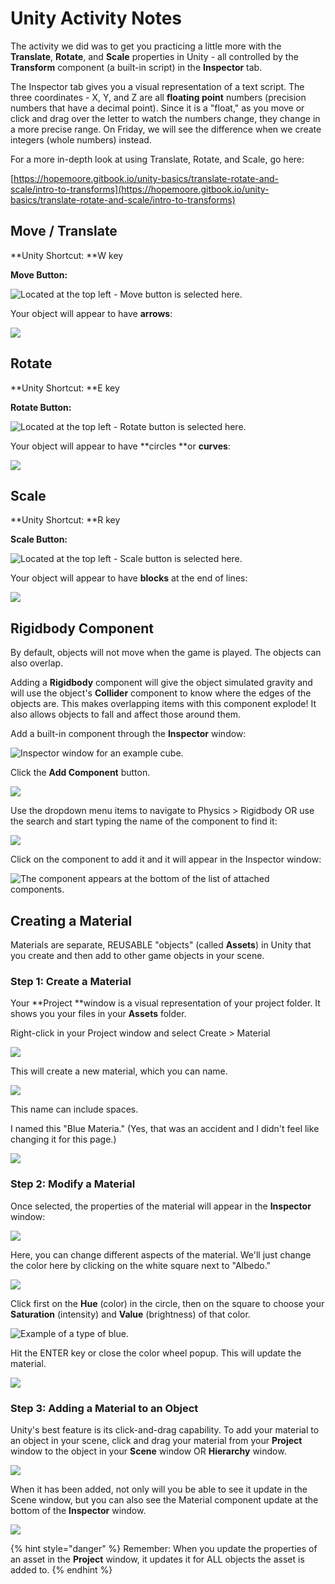 # Unity Activity Notes

The activity we did was to get you practicing a little more with the **Translate**, **Rotate**, and **Scale** properties in Unity - all controlled by the **Transform** component (a built-in script) in the **Inspector** tab.

The Inspector tab gives you a visual representation of a text script. The three coordinates - X, Y, and Z are all **floating point** numbers (precision numbers that have a decimal point). Since it is a "float," as you move or click and drag over the letter to watch the numbers change, they change in a more precise range. On Friday, we will see the difference when we create integers (whole numbers) instead.

For a more in-depth look at using Translate, Rotate, and Scale, go here:

[https://hopemoore.gitbook.io/unity-basics/translate-rotate-and-scale/intro-to-transforms](https://hopemoore.gitbook.io/unity-basics/translate-rotate-and-scale/intro-to-transforms)

## Move / Translate 

**Unity Shortcut: **W key

**Move Button:**

![Located at the top left - Move button is selected here.](<../../.gitbook/assets/image (85).png>)

Your object will appear to have **arrows**:

![](https://lh4.googleusercontent.com/MYoRyu8PfHN1OJNePj8Tdmc3ldxgpCHQVXzY1HXqXPdQVgkp53Z61oAKCWI1D00bJuT5mCkBjcUjj35v7nESJifh7oP3qyVObv_Cjz9gQWhgsca10yKMFWJGaprdkKsB4JzX1ykiSEM)

## Rotate

**Unity Shortcut: **E key

**Rotate Button:**

![Located at the top left - Rotate button is selected here.](<../../.gitbook/assets/image (86).png>)

Your object will appear to have **circles **or **curves**:

![](https://lh6.googleusercontent.com/sDADyYNrL60x9P31LCmTfpqh7MK1yDrujuSjGXXl01E6cG1bo6RdFoKAi8KR7Q528uA7v1pHHURwbQMKk4qBDdDnrT3LH0RhcdCXXaNJvZIdooZig8NkRsv27t1gq6dXUGfw5Wskc-U)

## Scale

**Unity Shortcut: **R key

**Scale Button:**

![Located at the top left - Scale button is selected here.](<../../.gitbook/assets/image (87).png>)

 Your object will appear to have **blocks** at the end of lines:

![](https://lh4.googleusercontent.com/97hlsLObtgBi7Tmk3NERJFOhgtg4Nd0-RFOPfLlb_m8NEXN7W3Br-nOVEH6h_ufgEVBEbP_SVxc4Sv2uKMJfrVD7vbONdYyz9C_bWMWFP1ZCND7xmuqzU_D7W5ErdheEgo8W7gnmv0M)

## Rigidbody Component

By default, objects will not move when the game is played. The objects can also overlap. 

Adding a **Rigidbody** component will give the object simulated gravity and will use the object's **Collider** component to know where the edges of the objects are. This makes overlapping items with this component explode! It also allows objects to fall and affect those around them.

Add a built-in component through the **Inspector** window:

![Inspector window for an example cube.](<../../.gitbook/assets/image (88).png>)

Click the **Add Component** button.

![](<../../.gitbook/assets/image (89).png>)

Use the dropdown menu items to navigate to Physics > Rigidbody OR use the search and start typing the name of the component to find it:

![](<../../.gitbook/assets/image (90).png>)

Click on the component to add it and it will appear in the Inspector window:

![The component appears at the bottom of the list of attached components.](<../../.gitbook/assets/image (91).png>)

## Creating a Material

Materials are separate, REUSABLE "objects" (called **Assets**) in Unity that you create and then add to other game objects in your scene. 

### **Step 1: Create a Material**

Your **Project **window is a visual representation of your project folder. It shows you your files in your **Assets** folder.

Right-click in your Project window and select Create > Material

![](<../../.gitbook/assets/image (92).png>)

This will create a new material, which you can name.

![](<../../.gitbook/assets/image (93).png>)

This name can include spaces.

I named this "Blue Materia." (Yes, that was an accident and I didn't feel like changing it for this page.)

![](<../../.gitbook/assets/image (94).png>)

### **Step 2: Modify a Material**

Once selected, the properties of the material will appear in the **Inspector** window:

![](<../../.gitbook/assets/image (95).png>)

Here, you can change different aspects of the material. We'll just change the color here by clicking on the white square next to "Albedo."

![](<../../.gitbook/assets/image (96).png>)

Click first on the **Hue** (color) in the circle, then on the square to choose your **Saturation** (intensity) and **Value** (brightness) of that color.

![Example of a type of blue.](<../../.gitbook/assets/image (97).png>)

Hit the ENTER key or close the color wheel popup. This will update the material.

![](<../../.gitbook/assets/image (98).png>)

### Step 3: Adding a Material to an Object

Unity's best feature is its click-and-drag capability. To add your material to an object in your scene, click and drag your material from your **Project** window to the object in your **Scene** window OR **Hierarchy** window.

![](../../.gitbook/assets/addingMaterials.gif)

When it has been added, not only will you be able to see it update in the Scene window, but you can also see the Material component update at the bottom of the **Inspector** window.

![](<../../.gitbook/assets/image (99).png>)

{% hint style="danger" %}
Remember: When you update the properties of an asset in the **Project** window, it updates it for ALL objects the asset is added to.
{% endhint %}
